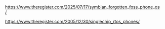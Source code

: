 https://www.theregister.com/2025/07/17/symbian_forgotten_foss_phone_os/ 

https://www.theregister.com/2005/12/30/singlechip_rtos_phones/
